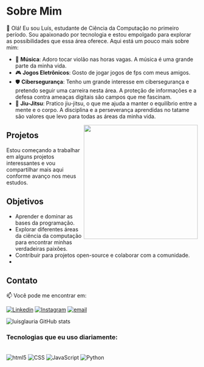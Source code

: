 # Sobre Mim

👋 Olá! Eu sou Luís, estudante de Ciência da Computação no primeiro período. Sou apaixonado por tecnologia e estou empolgado para explorar as possibilidades que essa área oferece. Aqui está um pouco mais sobre mim:

- 🎸 **Música**: Adoro tocar violão nas horas vagas. A música é uma grande parte da minha vida.
- 🎮 **Jogos Eletrônicos**: Gosto de jogar jogos de fps com meus amigos.
- 🛡️ **Cibersegurança**: Tenho um grande interesse em cibersegurança e pretendo seguir uma carreira nesta área. A proteção de informações e a defesa contra ameaças digitais são campos que me fascinam.
- 🥋 **Jiu-Jitsu**: Pratico jiu-jitsu, o que me ajuda a manter o equilíbrio entre a mente e o corpo. A disciplina e a perseverança aprendidas no tatame são valores que levo para todas as áreas da minha vida.
<img align='right' src="https://media1.tenor.com/m/6Tc-POkXDgYAAAAC/epic-rick-and-morty.gif" width="300">

## Projetos

Estou começando a trabalhar em alguns projetos interessantes e vou compartilhar mais aqui conforme avanço nos meus estudos.

## Objetivos

- Aprender e dominar as bases da programação.
- Explorar diferentes áreas da ciência da computação para encontrar minhas verdadeiras paixões.
- Contribuir para projetos open-source e colaborar com a comunidade.
- 
## Contato

📫 Você pode me encontrar em:

[![Linkedin](https://img.shields.io/badge/LinkedIn-0077B5?style=for-the-badge&logo=linkedin&logoColor=white)](https://www.linkedin.com/in/me/)
[![Instagram](https://img.shields.io/badge/Instagram-E4405F?style=for-the-badge&logo=instagram&logoColor=white)](https://www.instagram.com/luisglauria/)
[![email](https://img.shields.io/badge/Gmail-D14836?style=for-the-badge&logo=gmail&logoColor=white)](mailto:luisguilherme.lauria@dominio.com)

![luisglauria GitHub stats](https://github-readme-stats.vercel.app/api?username=luisglauria&show_icons=true&theme=radical)

### Tecnologias que eu uso diariamente:
<div style="display:inline_block"><br/>
<img align="center" alt="html5" src="https://img.shields.io/badge/HTML5-E34F26?style=for-the-badge&logo=html5&logoColor=white
">
<img align="center" alt="CSS" src="https://img.shields.io/badge/CSS-239120?&style=for-the-badge&logo=css3&logoColor=white">
<img align="center" alt="JavaScript" src="https://img.shields.io/badge/JavaScript-F7DF1E?style=for-the-badge&logo=javascript&logoColor=black">
<img align="center" alt="Python" src="https://img.shields.io/badge/Python-14354C?style=for-the-badge&logo=python&logoColor=white
">
</div>
